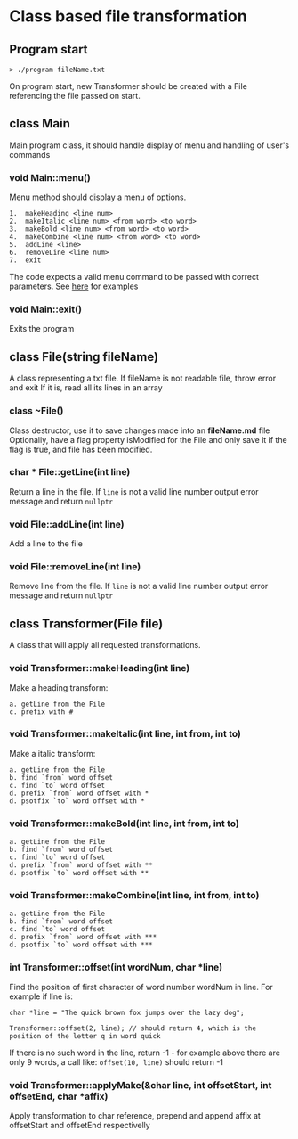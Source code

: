 # Class based file transformation

## Program start

```
> ./program fileName.txt
```

On program start, new Transformer should be created with a File referencing the file passed on start.

## class Main

Main program class, it should handle display of menu and handling of user's commands

### void Main::menu()

Menu method should display a menu of options.

```
1.  makeHeading <line num>
2.  makeItalic <line num> <from word> <to word>
3.  makeBold <line num> <from word> <to word>
4.  makeCombine <line num> <from word> <to word>
5.  addLine <line>
6.  removeLine <line num>
7.  exit
```

The code expects a valid menu command to be passed with correct parameters. See <a href="https://docs.google.com/document/d/1r72jRb8hz8-YGwyucu5ow1Povwx9t_-hFMrbmuu-FuU/edit">here</a> for examples

### void Main::exit()

Exits the program

## class File(string fileName)

A class representing a txt file.
If fileName is not readable file, throw error and exit
If it is, read all its lines in an array

### class ~File()

Class destructor, use it to save changes made into an **fileName.md** file
Optionally, have a flag property isModified for the File and only save it if the flag is true, and file has been modified.

### char \* File::getLine(int line)

Return a line in the file. If `line` is not a valid line number output error message and return `nullptr`

### void File::addLine(int line)

Add a line to the file

### void File::removeLine(int line)

Remove line from the file. If `line` is not a valid line number output error message and return `nullptr`

## class Transformer(File file)

A class that will apply all requested transformations.

### void Transformer::makeHeading(int line)

Make a heading transform:

    a. getLine from the File
    c. prefix with #

### void Transformer::makeItalic(int line, int from, int to)

Make a italic transform:

    a. getLine from the File
    b. find `from` word offset
    c. find `to` word offset
    d. prefix `from` word offset with *
    d. psotfix `to` word offset with *

### void Transformer::makeBold(int line, int from, int to)

    a. getLine from the File
    b. find `from` word offset
    c. find `to` word offset
    d. prefix `from` word offset with **
    d. psotfix `to` word offset with **

### void Transformer::makeCombine(int line, int from, int to)

    a. getLine from the File
    b. find `from` word offset
    c. find `to` word offset
    d. prefix `from` word offset with ***
    d. psotfix `to` word offset with ***

### int Transformer::offset(int wordNum, char \*line)

Find the position of first character of word number wordNum in line. For example if line is:

```
char *line = "The quick brown fox jumps over the lazy dog";

Transformer::offset(2, line); // should return 4, which is the position of the letter q in word quick
```

If there is no such word in the line, return -1 - for example above there are only 9 words, a call like: `offset(10, line)` should return -1

### void Transformer::applyMake(&char line, int offsetStart, int offsetEnd, char \*affix)

Apply transformation to char reference, prepend and append affix at offsetStart and offsetEnd respectivelly
